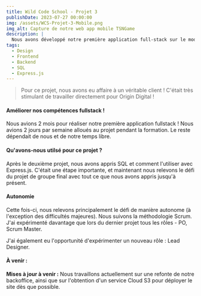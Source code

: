 ```yaml
---
title: Wild Code School - Projet 3
publishDate: 2023-07-27 00:00:00
img: /assets/WCS-Projet-3-Mobile.png
img_alt: Capture de notre web app mobile TSNGame
description: |
  Nous avons développé notre première application full-stack sur le modèle d'une plateforme OTT pour Origins-Digital.
tags:
  - Design
  - Frontend
  - Backend
  - SQL
  - Express.js
---
```


> Pour ce projet, nous avons eu affaire à un véritable client ! C'était très stimulant de travailler directement pour Origin Digital !

#### Améliorer nos compétences fullstack !

Nous avions 2 mois pour réaliser notre première application fullstack ! Nous avions 2 jours par semaine alloués au projet pendant la formation.
Le reste dépendait de nous et de notre temps libre.

#### Qu'avons-nous utilsé pour ce projet ?

Après le deuxième projet, nous avons appris SQL et comment l'utiliser avec Express.js. C'était une étape importante, et maintenant nous relevons le défi du projet de groupe final avec tout ce que nous avons appris jusqu'à présent.

#### Autonomie

Cette fois-ci, nous relevons principalement le défi de manière autonome (à l'exception des difficultés majeures). Nous suivons la méthodologie Scrum. J'ai expérimenté davantage que lors du dernier projet tous les rôles - PO, Scrum Master.

J'ai également eu l'opportunité d'expérimenter un nouveau rôle : Lead Designer.

#### À venir :

**Mises à jour à venir :** Nous travaillons actuellement sur une refonte de notre backoffice, ainsi que sur l'obtention d'un service Cloud S3 pour déployer le site dès que possible.
